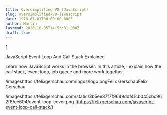 ```yaml
---
title: Oversimplified V8 (JavaScript)
slug: oversimplified-v8-javascript
date: 1970-01-01T00:00:00.000Z
author: Martin
lastmod: 2020-10-05T14:53:31.000Z
draft: true
---
```


[

JavaScript Event Loop And Call Stack Explained

Learn how JavaScript works in the browser: In this article, I explain how the call stack, event loop, job queue and more work together.

/imageshttps://felixgerschau.com/logos/logo.pngFelix GerschauFelix Gerschau

/imageshttps://felixgerschau.com/static/3b5ee87f7f9649ddf41cb045cbc962f8/ee604/event-loop-cover.png
](https://felixgerschau.com/javascript-event-loop-call-stack/)
